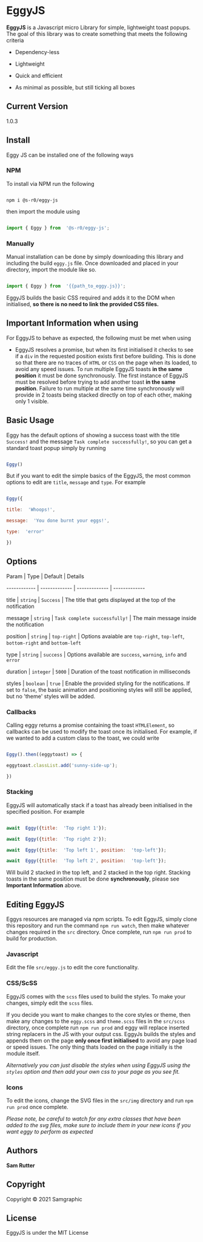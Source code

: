 
# EggyJS

**EggyJS** is a Javascript micro Library for simple, lightweight toast popups. The goal of this library was to create something that meets the following criteria

  

* Dependency-less

* Lightweight

* Quick and efficient

* As minimal as possible, but still ticking all boxes

  

## Current Version

1.0.3

  

## Install

  

Eggy JS can be installed one of the following ways

  

### NPM

To install via NPM run the following

```

npm i @s-r0/eggy-js

```

then import the module using

```javascript

import { Eggy } from  '@s-r0/eggy-js';

```

  

### Manually

Manual installation can be done by simply downloading this library and including the build `eggy.js` file. Once downloaded and placed in your directory, import the module like so.

  

```javascript

import { Eggy } from  '{{path_to_eggy.js}}';

```

EggyJS builds the basic CSS required and adds it to the DOM when initialised, **so there is no need to link the provided CSS files.**

  

## Important Information when using

For EggyJS to behave as expected, the following must be met when using

  

* EggyJS resolves a promise, but when its first initialised it checks to see if a `div` in the requested position exists first before building. This is done so that there are no traces of `HTML` or `CSS` on the page when its loaded, to avoid any speed issues. To run multiple EggyJS toasts **in the same position** it must be done synchronously. The first instance of EggyJS must be resolved before trying to add another toast **in the same position**. Failure to run multiple at the same time synchronously will provide in 2 toasts being stacked directly on top of each other, making only 1 visible.

  
  

## Basic Usage

  

Eggy has the default options of showing a success toast with the title `Success!` and the message `Task complete successfully!`, so you can get a standard toast popup simply by running

```javascript

Eggy()

```

But if you want to edit the simple basics of the EggyJS, the most common options to edit are `title`, `message` and `type`. For example

```javascript

Eggy({

title:  'Whoops!',

message:  'You done burnt your eggs!',

type:  'error'

})

```

  

## Options

  

Param | Type | Default | Details

------------ | ------------- | ------------- | -------------

title | `string` | `Success` | The title that gets displayed at the top of the notification

message | `string` | `Task complete successfully!` | The main message inside the notification

position | `string` | `top-right` | Options avaiable are `top-right`, `top-left`, `bottom-right` and `bottom-left`

type | `string` | `success` | Options available are `success`, `warning`, `info` and `error`

duration | `integer` | `5000` | Duration of the toast notification in milliseconds

styles | `boolean` | `true` | Enable the provided styling for the notifications. If set to `false`, the basic animation and positioning styles will still be applied, but no 'theme' styles will be added.

  
  

### Callbacks

Calling eggy returns a promise containing the toast `HTMLElement`, so callbacks can be used to modify the toast once its initialised. For example, if we wanted to add a custom class to the toast, we could write

```javascript

Eggy().then((eggytoast) => {

eggytoast.classList.add('sunny-side-up');

})

```

  

### Stacking

EggyJS will automatically stack if a toast has already been initialised in the specified position. For example

```javascript

await  Eggy({title:  'Top right 1'});

await  Eggy({title:  'Top right 2'});

await  Eggy({title:  'Top left 1', position:  'top-left'});

await  Eggy({title:  'Top left 2', position:  'top-left'});

```

Will build 2 stacked in the top left, and 2 stacked in the top right. Stacking toasts in the same position must be done **synchronously**, please see **Important Information** above.

  
  
  
  

## Editing EggyJS

  

Eggys resources are managed via npm scripts. To edit EggyJS, simply clone this repository and run the command `npm run watch`, then make whatever changes required in the `src` directory. Once complete, run `npm run prod` to build for production.

  

### Javascript

Edit the file `src/eggy.js` to edit the core functionality.

  

### CSS/ScSS

EggyJS comes with the `scss` files used to build the styles. To make your changes, simply edit the `scss` files.

  

If you decide you want to make changes to the core styles or theme, then make any changes to the `eggy.scss` and `theme.scss` files in the `src/scss` directory, once complete run `npm run prod` and eggy will replace inserted string replacers in the JS with your output css. EggyJs builds the styles and appends them on the page **only once first initialised** to avoid any page load or speed issues. The only thing thats loaded on the page initially is the module itself.
  

*Alternatively you can just disable the styles when using EggyJS using the `styles` option and then add your own css to your page as you see fit.*

### Icons

To edit the icons, change the SVG files in the `src/img` directory and run `npm run prod` once complete. 

*Please note, be careful to watch for any extra classes that have been added to the svg files, make sure to include them in your new icons if you want eggy to perform as expected*
  
  

## Authors

**Sam Rutter**

  

## Copyright

Copyright © 2021 Samgraphic

  

## License

EggyJS is under the MIT License